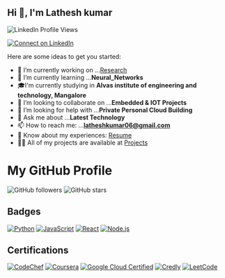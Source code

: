 ## Hi 👋, I'm Lathesh kumar
<img src="https://komarev.com/ghpvc/?username=latheshkumarsr&label=Profile%20views&color=2867B2&style=flat" alt="LinkedIn Profile Views" />
<p align="left">
  <a href="https://www.linkedin.com/in/latheshkumarsr" target="_blank">
    <img src="https://img.shields.io/badge/-Connect%20on%20LinkedIn-2867B2?logo=linkedin&style=for-the-badge" alt="Connect on LinkedIn" />
  </a>
</p>

Here are some ideas to get you started:

- 🔭 I’m currently working on ...[Research](https://github.com/latheshkumarsr/auto-annotated-portfolio)
- 🌱 I’m currently learning ...**Neural_Networks**
- 🎓I'm currently studying in **Alvas institute of engineering and technology, Mangalore**
- 👯 I’m looking to collaborate on ...**Embedded & IOT Projects**
- 🤔 I’m looking for help with ...**Private Personal Cloud Building**
- 💬 Ask me about ...**Latest Technology**
- 📫 How to reach me: ...**latheshkumar06@gmail.com**
- 📄 Know about my experiences: [Resume](https://drive.google.com/file/d/1J2ISW34BYyMe6-ASVCDSCPtHOENEt5ad/view?usp=sharing)
- 👨‍💻 All of my projects are available at [Projects](https://github.com/latheshkumarsr/Projects/)

# My GitHub Profile

![GitHub followers](https://img.shields.io/github/followers/latheshkumarsr?style=social)
![GitHub stars](https://img.shields.io/github/stars/latheshkumarsr?style=social)

## Badges

[![Python](https://img.shields.io/badge/Python-3.9-blue.svg)](https://www.python.org/)
[![JavaScript](https://img.shields.io/badge/JavaScript-ES6-yellow.svg)](https://www.javascript.com/)
[![React](https://img.shields.io/badge/React-17.0.2-61DAFB.svg)](https://reactjs.org/)
[![Node.js](https://img.shields.io/badge/Node.js-14.17.0-green.svg)](https://nodejs.org/)

## Certifications

[![CodeChef](https://img.shields.io/badge/Certified%20Data%20Scientist-DataCamp-red)](https://www.codechef.com/users/lathesh_143)
[![Coursera](https://img.shields.io/badge/AWS%20Certified%20Solutions%20Architect-Associate-orange)](https://www.coursera.org/user/f5afd672b3650f0783388276beb50404)
[![Google Cloud Certified](https://img.shields.io/badge/Google%20Cloud%20Certified-Professional%20Cloud%20Architect-blue)](https://www.cloudskillsboost.google/public_profiles/cb4aa377-fd2e-4833-8057-e5a53e807905)
[![Credly](https://img.shields.io/badge/Certified%20Data%20Scientist-DataCamp-green)](https://www.credly.com/users/lathesh-kumar.db964343)
[![LeetCode](https://img.shields.io/badge/Certified%20Data%20Scientist-DataCamp-blue)](https://leetcode.com/4al23ai400)

